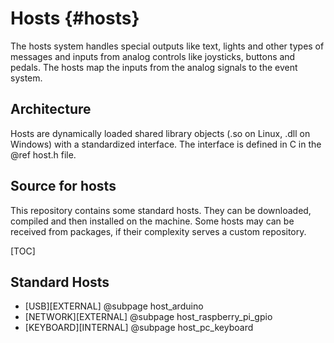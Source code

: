 Hosts {#hosts}
=====================

The hosts system handles special outputs like text, lights and other types of messages and 
inputs from analog controls like joysticks, buttons and pedals. The hosts map the inputs
from the analog signals to the event system. 

Architecture
------------

Hosts are dynamically loaded shared library objects (.so on Linux, .dll on Windows) with a
standardized interface. The interface is defined in C in the @ref host.h file. 

Source for hosts
----------------

This repository contains some standard hosts. They can be downloaded, compiled
and then installed on the machine. Some hosts may can be received from packages, 
if their complexity serves a custom repository.

[TOC]

Standard Hosts
--------------

  * [USB][EXTERNAL] @subpage host_arduino
  * [NETWORK][EXTERNAL] @subpage host_raspberry_pi_gpio
  * [KEYBOARD][INTERNAL] @subpage host_pc_keyboard
